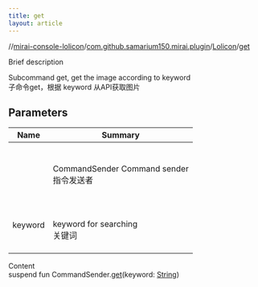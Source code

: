```yaml
---
title: get
layout: article
---
```

//[mirai-console-lolicon](../../index.md)/[com.github.samarium150.mirai.plugin](../index.md)/[Lolicon](index.md)/[get](get.md)





Brief description  


Subcommand get, get the image according to keyword <br> 子命令get，根据 keyword 从API获取图片



## Parameters  



| Name       | Summary                                                      |
| ---------- | ------------------------------------------------------------ |
| <receiver> | <br><br>CommandSender Command sender <br> 指令发送者<br><br> |
| keyword    | <br><br>keyword for searching <br> 关键词<br><br>            |


Content  
suspend fun CommandSender.[get](get.md)(keyword: [String](https://kotlinlang.org/api/latest//stdlib/kotlin/-string/index.html))  



